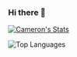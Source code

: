 ### Hi there 👋

<!--
**CameronWDavis/CameronWDavis** is a ✨ _special_ ✨ repository because its `README.md` (this file) appears on your GitHub profile.

Here are some ideas to get you started:

- 🔭 I’m currently working on ...
- 🌱 I’m currently learning ...
- 👯 I’m looking to collaborate on ...
- 🤔 I’m looking for help with ...
- 💬 Ask me about ...
- 📫 How to reach me: ...
- 😄 Pronouns: ...
- ⚡ Fun fact: ...
-->


[![Cameron's Stats](https://github-readme-stats.vercel.app/api?username=CameronWDavis&show_icons=true&theme=radical)](https://github.com/anuraghazra/github-readme-stats)

![Top Languages](https://github-readme-stats.vercel.app/api/top-langs/?username=CameronWDavis&theme=tokyonight)
